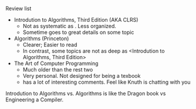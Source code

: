 Review list
- Introdution to Algorithms, Third Edition (AKA CLRS)
	- Not as systematic as <algorithms>. Less organized. 
    - Sometime goes to great details on some topic
- Algorithms (Princeton)
	- Clearer; Easier to read
    - In contrast, some topics are not as deep as <Introdution to Algorithms, Third Edition>
- The Art of Computer Programming
	- Much older than the rest two
    - Very personal. Not designed for being a texbook
    - has a lot of interesting comments. Feel like Knuth is chatting with you
    
Introdution to Algorithms vs. Algorithms is like the Dragon book vs Engineering a Compiler. 


